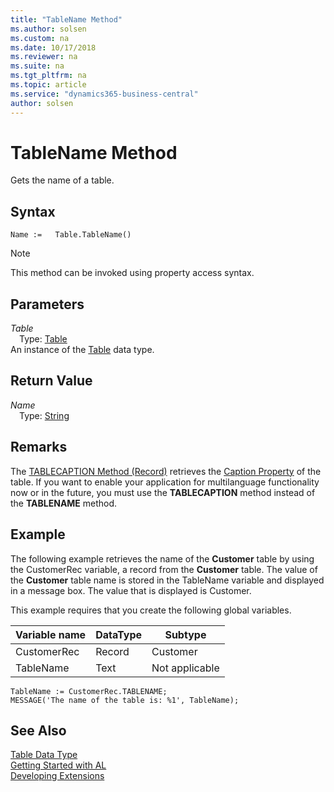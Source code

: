 ```yaml
---
title: "TableName Method"
ms.author: solsen
ms.custom: na
ms.date: 10/17/2018
ms.reviewer: na
ms.suite: na
ms.tgt_pltfrm: na
ms.topic: article
ms.service: "dynamics365-business-central"
author: solsen
---
```

[//]: # (START>DO_NOT_EDIT)
[//]: # (IMPORTANT:Do not edit any of the content between here and the END>DO_NOT_EDIT.)
[//]: # (Any modifications should be made in the .xml files in the ModernDev repo.)
# TableName Method
Gets the name of a table.

## Syntax
```
Name :=   Table.TableName()
```
> [!NOTE]  
> This method can be invoked using property access syntax.  

## Parameters
*Table*  
&emsp;Type: [Table](table-data-type.md)  
An instance of the [Table](table-data-type.md) data type.  

## Return Value
*Name*  
&emsp;Type: [String](../string/string-data-type.md)  
  


[//]: # (IMPORTANT: END>DO_NOT_EDIT)

## Remarks  
 The [TABLECAPTION Method \(Record\)](devenv-TABLECAPTION-Method-Record.md) retrieves the [Caption Property](../properties/devenv-Caption-Property.md) of the table. If you want to enable your application for multilanguage functionality now or in the future, you must use the **TABLECAPTION** method instead of the **TABLENAME** method.  
  
## Example  
 The following example retrieves the name of the **Customer** table by using the CustomerRec variable, a record from the **Customer** table. The value of the **Customer** table name is stored in the TableName variable and displayed in a message box. The value that is displayed is Customer.  
  
 This example requires that you create the following global variables.  
  
|Variable name|DataType|Subtype|  
|-------------------|--------------|-------------|  
|CustomerRec|Record|Customer|  
|TableName|Text|Not applicable|  
  
```  
TableName := CustomerRec.TABLENAME;  
MESSAGE('The name of the table is: %1', TableName);  
```  

## See Also
[Table Data Type](table-data-type.md)  
[Getting Started with AL](../devenv-get-started.md)  
[Developing Extensions](../devenv-dev-overview.md)